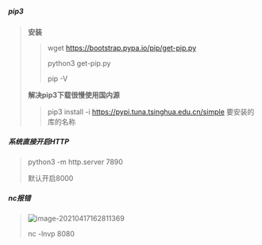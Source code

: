 ##### pip3

> **安装**
>
> >  wget https://bootstrap.pypa.io/pip/get-pip.py
> >
> > python3 get-pip.py
> >
> > pip -V
>
> **解决pip3下载很慢使用国内源**
>
> > pip3 install -i https://pypi.tuna.tsinghua.edu.cn/simple 要安装的库的名称

##### 系统直接开启HTTP

> python3 -m http.server 7890	
>
> 默认开启8000

##### nc报错

> ![image-20210417162811369](C:\Users\86184\AppData\Roaming\Typora\typora-user-images\image-20210417162811369.png)
>
> nc -lnvp 8080

